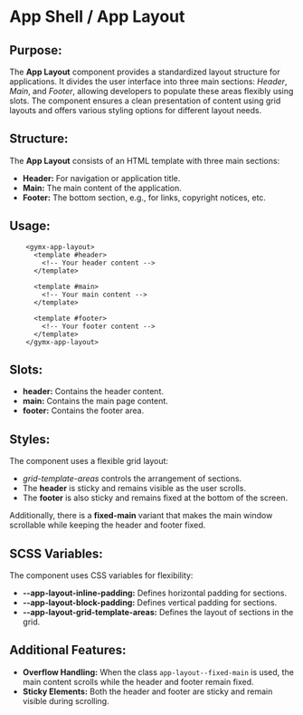 # App Shell / App Layout

## Purpose:

The **App Layout** component provides a standardized layout structure for applications.
It divides the user interface into three main sections:
_Header_, _Main_, and _Footer_, allowing developers to populate these areas flexibly using slots.
The component ensures a clean presentation of content using grid layouts and offers various styling options for different layout needs.

## Structure:

The **App Layout** consists of an HTML template with three main sections:

-   **Header:** For navigation or application title.
-   **Main:** The main content of the application.
-   **Footer:** The bottom section, e.g., for links, copyright notices, etc.

## Usage:

```vue
    <gymx-app-layout>
      <template #header>
        <!-- Your header content -->
      </template>

      <template #main>
        <!-- Your main content -->
      </template>

      <template #footer>
        <!-- Your footer content -->
      </template>
    </gymx-app-layout>
```

## Slots:

-   **header:** Contains the header content.
-   **main:** Contains the main page content.
-   **footer:** Contains the footer area.

## Styles:

The component uses a flexible grid layout:

-   _grid-template-areas_ controls the arrangement of sections.
-   The **header** is sticky and remains visible as the user scrolls.
-   The **footer** is also sticky and remains fixed at the bottom of the screen.

Additionally, there is a **fixed-main** variant that makes the main window scrollable while keeping the header and footer fixed.

## SCSS Variables:

The component uses CSS variables for flexibility:

-   **--app-layout-inline-padding:** Defines horizontal padding for sections.
-   **--app-layout-block-padding:** Defines vertical padding for sections.
-   **--app-layout-grid-template-areas:** Defines the layout of sections in the grid.

## Additional Features:

-   **Overflow Handling:** When the class `app-layout--fixed-main` is used, the main content scrolls while the header and footer remain fixed.
-   **Sticky Elements:** Both the header and footer are sticky and remain visible during scrolling.
